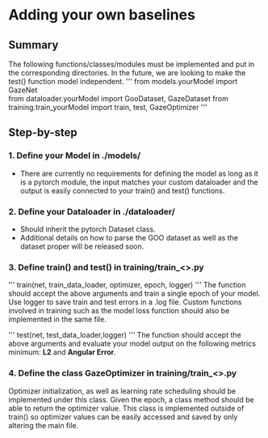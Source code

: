 # Adding your own baselines

## Summary
The following functions/classes/modules must be implemented and put in the corresponding directories. In the future, we are looking to make the test() function model independent.
'''
from models.yourModel import GazeNet   
from dataloader.yourModel import GooDataset, GazeDataset
from training.train_yourModel import train, test, GazeOptimizer
'''

## Step-by-step
### 1. Define your Model in ./models/
- There are currently no requirements for defining the model as long as it is a pytorch module, the input matches your custom dataloader and the output is easily connected to your train() and test() functions. 

### 2. Define your Dataloader in ./dataloader/
- Should inherit the pytorch Dataset class.
- Additional details on how to parse the GOO dataset as well as the dataset proper will be released soon.

### 3. Define train() and test() in training/train_<>.py
'''
train(net, train_data_loader, optimizer, epoch, logger)
'''
The function should accept the above arguments and train a single epoch of your model. Use logger to save train and test errors in a .log file. Custom functions involved in training such as the model loss function should also be implemented in the same file. 

'''
test(net, test_data_loader,logger)
'''
The function should accept the above arguments and evaluate your model output on the following metrics minimum: **L2** and **Angular Error**. 

### 4. Define the class GazeOptimizer in training/train_<>.py
Optimizer initialization, as well as learning rate scheduling should be implemented under this class. Given the epoch, a class method should be able to return the optimizer value. This class is implemented outside of train() so optimizer values can be easily accessed and saved by only altering the main file. 
